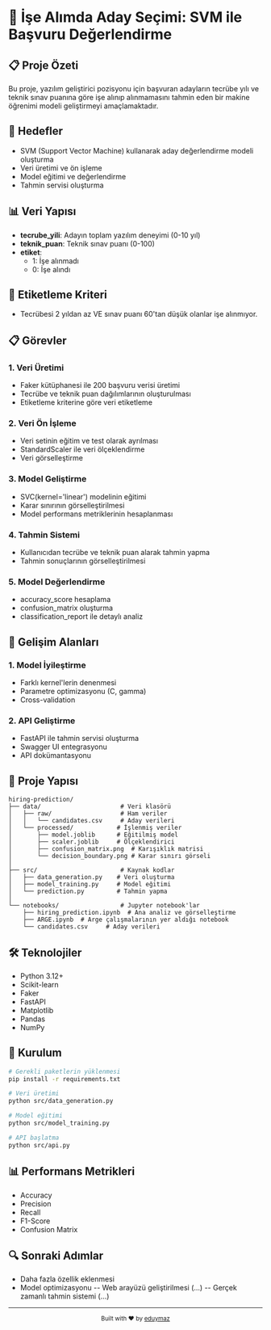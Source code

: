 # 🎯 İşe Alımda Aday Seçimi: SVM ile Başvuru Değerlendirme

## 📋 Proje Özeti
Bu proje, yazılım geliştirici pozisyonu için başvuran adayların tecrübe yılı ve teknik sınav puanına göre işe alınıp alınmamasını tahmin eden bir makine öğrenimi modeli geliştirmeyi amaçlamaktadır.

## 🎯 Hedefler
- SVM (Support Vector Machine) kullanarak aday değerlendirme modeli oluşturma
- Veri üretimi ve ön işleme
- Model eğitimi ve değerlendirme
- Tahmin servisi oluşturma

## 📊 Veri Yapısı
- **tecrube_yili**: Adayın toplam yazılım deneyimi (0-10 yıl)
- **teknik_puan**: Teknik sınav puanı (0-100)
- **etiket**: 
  - 1: İşe alınmadı
  - 0: İşe alındı

## 🎯 Etiketleme Kriteri
- Tecrübesi 2 yıldan az VE sınav puanı 60'tan düşük olanlar işe alınmıyor.

## 📋 Görevler

### 1. Veri Üretimi
- Faker kütüphanesi ile 200 başvuru verisi üretimi
- Tecrübe ve teknik puan dağılımlarının oluşturulması
- Etiketleme kriterine göre veri etiketleme

### 2. Veri Ön İşleme
- Veri setinin eğitim ve test olarak ayrılması
- StandardScaler ile veri ölçeklendirme
- Veri görselleştirme

### 3. Model Geliştirme
- SVC(kernel='linear') modelinin eğitimi
- Karar sınırının görselleştirilmesi
- Model performans metriklerinin hesaplanması

### 4. Tahmin Sistemi
- Kullanıcıdan tecrübe ve teknik puan alarak tahmin yapma
- Tahmin sonuçlarının görselleştirilmesi

### 5. Model Değerlendirme
- accuracy_score hesaplama
- confusion_matrix oluşturma
- classification_report ile detaylı analiz

## 🚀 Gelişim Alanları

### 1. Model İyileştirme
- Farklı kernel'lerin denenmesi
- Parametre optimizasyonu (C, gamma)
- Cross-validation

### 2. API Geliştirme
- FastAPI ile tahmin servisi oluşturma
- Swagger UI entegrasyonu
- API dokümantasyonu

## 📁 Proje Yapısı
```
hiring-prediction/
├── data/                      # Veri klasörü
│   ├── raw/                   # Ham veriler
│   │   └── candidates.csv     # Aday verileri
│   └── processed/            # İşlenmiş veriler
│       ├── model.joblib      # Eğitilmiş model
│       ├── scaler.joblib     # Ölçeklendirici
│       ├── confusion_matrix.png  # Karışıklık matrisi
│       └── decision_boundary.png # Karar sınırı görseli
│
├── src/                       # Kaynak kodlar
│   ├── data_generation.py    # Veri oluşturma
│   ├── model_training.py     # Model eğitimi
│   └── prediction.py         # Tahmin yapma
│
└── notebooks/                 # Jupyter notebook'lar
    ├── hiring_prediction.ipynb  # Ana analiz ve görselleştirme
    ├── ARGE.ipynb  # Arge çalışmalarının yer aldığı notebook 
    └── candidates.csv     # Aday verileri
```

## 🛠️ Teknolojiler
- Python 3.12+
- Scikit-learn
- Faker
- FastAPI
- Matplotlib
- Pandas
- NumPy

## 🚀 Kurulum
```bash
# Gerekli paketlerin yüklenmesi
pip install -r requirements.txt

# Veri üretimi
python src/data_generation.py

# Model eğitimi
python src/model_training.py

# API başlatma
python src/api.py
```

## 📊 Performans Metrikleri
- Accuracy
- Precision
- Recall
- F1-Score
- Confusion Matrix

## 🔍 Sonraki Adımlar
- Daha fazla özellik eklenmesi
- Model optimizasyonu
-- Web arayüzü geliştirilmesi (...)
-- Gerçek zamanlı tahmin sistemi (...)

---

<div align="center">
  <sub>Built with ❤️ by <a href="https://github.com/eduymaz">eduymaz</a></sub>
</div> 
